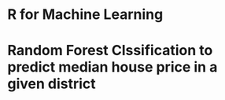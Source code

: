 # R for Machine Learning

# Random Forest Clssification to predict median house price in a given district

